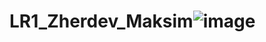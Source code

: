# LR1_Zherdev_Maksim![image](https://user-images.githubusercontent.com/114749324/213451974-5ebf206b-5398-406c-9c8d-294f6cd5f784.png)
